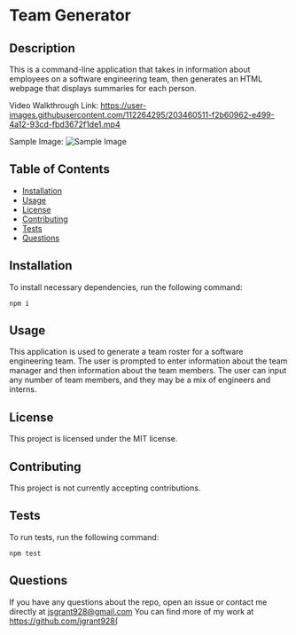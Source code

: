 # Team Generator

## Description

This is a command-line application that takes in information about employees on a software engineering team, then generates an HTML webpage that displays summaries for each person.

Video Walkthrough Link: https://user-images.githubusercontent.com/112264295/203460511-f2b60962-e499-4a12-93cd-fbd3672f1de1.mp4

Sample Image: ![Sample Image]("https://user-images.githubusercontent.com/112264295/203460591-ab0d87d9-7784-4532-b00a-5a275d8a7c11.png")

## Table of Contents

* [Installation](#installation)
* [Usage](#usage)
* [License](#license)
* [Contributing](#contributing)
* [Tests](#tests)
* [Questions](#questions)

## Installation

To install necessary dependencies, run the following command:

```
npm i
```

## Usage

This application is used to generate a team roster for a software engineering team. The user is prompted to enter information about the team manager and then information about the team members. The user can input any number of team members, and they may be a mix of engineers and interns.

## License

This project is licensed under the MIT license.

## Contributing

This project is not currently accepting contributions.

## Tests

To run tests, run the following command:

```
npm test
```

## Questions

If you have any questions about the repo, open an issue or contact me directly at jsgrant928@gmail.com You can find more of my work at https://github.com/jgrant928(